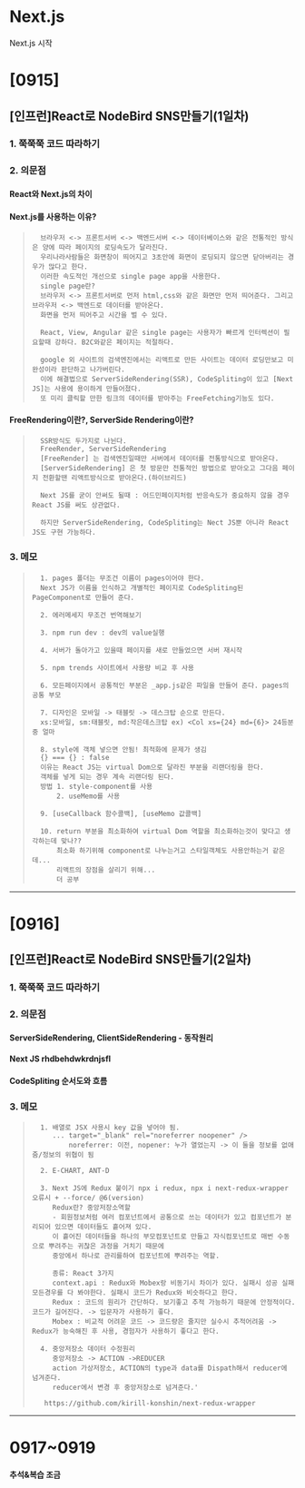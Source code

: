 # Next.js
Next.js 시작

# [0915]
## [인프런]React로 NodeBird SNS만들기(1일차)
### 1. 쭉쭉쭉 코드 따라하기
### 2. 의문점
#### React와 Next.js의 차이
#### Next.js를 사용하는 이유?
>       브라우저 <-> 프론트서버 <-> 백엔드서버 <-> 데이터베이스와 같은 전통적인 방식은 양에 따라 페이지의 로딩속도가 달라진다.
>       우리나라사람들은 화면창이 띄어지고 3초안에 화면이 로딩되지 않으면 닫아버리는 경우가 많다고 한다.
>       이러한 속도적인 개선으로 single page app을 사용한다.
>       single page란?
>       브라우저 <-> 프론트서버로 먼저 html,css와 같은 화면만 먼저 띄어준다. 그리고 브라우저 <-> 백엔드로 데이터를 받아온다.
>       화면을 먼저 띄어주고 시간을 벌 수 있다.
>       
>       React, View, Angular 같은 single page는 사용자가 빠르게 인터렉션이 필요할때 강하다. B2C와같은 페이지는 적절하다.
>       
>       google 외 사이트의 검색엔진에서는 리액트로 만든 사이트는 데이터 로딩만보고 미완성이라 판단하고 나가버린다.
>       이에 해결법으로 ServerSideRendering(SSR), CodeSpliting이 있고 [Next JS]는 사용에 용이하게 만들어졌다.
>       또 미리 클릭할 만한 링크의 데이터를 받아주는 FreeFetching기능도 있다.
        
        
         
#### FreeRendering이란?, ServerSide Rendering이란?
>       SSR방식도 두가지로 나뉜다.
>       FreeRender, ServerSideRendering    
>       [FreeRender] 는 검색엔진일때만 서버에서 데이터를 전통방식으로 받아온다.
>       [ServerSideRendering] 은 첫 방문만 전통적인 방법으로 받아오고 그다음 페이지 전환할땐 리액트방식으로 받아온다.(하이브리드)
>        
>       Next JS를 굳이 안써도 될때 : 어드민페이지처럼 반응속도가 중요하지 않을 경우 React JS를 써도 상관없다.
>       
>       하지만 ServerSideRendering, CodeSpliting는 Nect JS뿐 아니라 React JS도 구현 가능하다.

### 3. 메모
>       1. pages 폴더는 무조건 이름이 pages이어야 한다. 
>       Next JS가 이름을 인식하고 개별적인 페이지로 CodeSpliting된 PageComponent로 만들어 준다.
>       
>       2. 에러메세지 무조건 번역해보기
>       
>       3. npm run dev : dev의 value실행
>       
>       4. 서버가 돌아가고 있을때 페이지를 새로 만들었으면 서버 재시작
>       
>       5. npm trends 사이트에서 사용량 비교 후 사용
>       
>       6. 모든페이지에서 공통적인 부분은 _app.js같은 파일을 만들어 준다. pages의 공통 부모
>       
>       7. 디자인은 모바일 -> 태블릿 -> 데스크탑 순으로 만든다. 
>       xs:모바일, sm:태블릿, md:작은데스크탑 ex) <Col xs={24} md={6}> 24등분 중 얼마
>       
>       8. style에 객체 넣으면 안됨! 최적화에 문제가 생김
>       {} === {} : false
>       이유는 React JS는 virtual Dom으로 달라진 부분을 리랜더링을 한다.
>       객체를 넣게 되는 경우 계속 리랜더링 된다.
>       방법 1. style-component를 사용
>           2. useMemo를 사용
>           
>       9. [useCallback 함수콜백], [useMemo 값콜백]
>       
>       10. return 부분을 최소화하여 virtual Dom 역할을 최소화하는것이 맞다고 생각하는데 맞나??
>           최소화 하기위해 component로 나누는거고 스타일객체도 사용안하는거 같은데...
>           리액트의 장점을 살리기 위해...
>           더 공부
           
---           
       
# [0916]
## [인프런]React로 NodeBird SNS만들기(2일차)
### 1. 쭉쭉쭉 코드 따라하기
### 2. 의문점
#### ServerSideRendering, ClientSideRendering - 동작원리
#### Next JS rhdbehdwkrdnjsfl
#### CodeSpliting 순서도와 흐름
### 3. 메모
>       1. 배열로 JSX 사용시 key 값을 넣어야 됨.
>          ... target="_blank" rel="noreferrer noopener" />
>              noreferrer: 이전, nopener: 누가 열었는지 -> 이 둘을 정보를 없애줌/정보의 위협이 됨
>              
>       2. E-CHART, ANT-D
>       
>       3. Next JS에 Redux 붙이기 npx i redux, npx i next-redux-wrapper 오류시 + --force/ @6(version)
>          Redux란? 중앙저장소역할
>          - 회원정보처럼 여러 컴포넌트에서 공통으로 쓰는 데이터가 있고 컴포넌트가 분리되어 있으면 데이터들도 흩어져 있다.
>          이 흩어진 데이터들을 하나의 부모컴포넌트로 만들고 자식컴포넌트로 매번 수동으로 뿌려주는 귀찮은 과정을 거치기 때문에
>          중앙에서 하나로 관리를하여 컴포넌트에 뿌려주는 역할.
>          
>          종류: React 3가지 
>          context.api : Redux와 Mobex랑 비동기시 차이가 있다. 실패시 성공 실패 모든경우를 다 봐야한다. 실패시 코드가 Redux와 비슷하다고 한다.
>          Redux : 코드의 원리가 간단하다. 보기좋고 추적 가능하기 때문에 안정적이다. 코드가 길어진다. -> 입문자가 사용하기 좋다.
>          Mobex : 비교적 어려운 코드 -> 코드량은 줄지만 실수시 추적어려움 -> Redux가 능숙해진 후 사용, 경험자가 사용하기 좋다고 한다.
>          
>       4. 중앙저장소 데이터 수정원리
>          중앙저장소 -> ACTION ->REDUCER
>          action 가상저장소, ACTION의 type과 data를 Dispath해서 reducer에 넘겨준다. 
>          reducer에서 변경 후 중앙저장소로 넘겨준다.'
>        
>        https://github.com/kirill-konshin/next-redux-wrapper
       
---       

# 0917~0919
#### 추석&복습 조금
       
